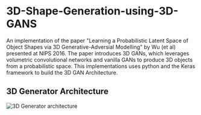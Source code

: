 # 3D-Shape-Generation-using-3D-GANS
An implementation of the paper "Learning a Probabilistic Latent Space of Object Shapes via 3D Generative-Adversial Modelling" by Wu (et al) presented at NIPS 2016. The paper introduces 3D GANs, which leverages volumetric convolutional networks and vanilla GANs to produce 3D objects from a probabilistic space. This implementations uses python and the Keras framework to build the 3D GAN Architecture. 
## 3D Generator Architecture
![3D Generator architecture](https://lh3.googleusercontent.com/proxy/y93UsFikBUQnlDYxBi9tfHzp5J2kbZPBObAUlygigusItpRuEoGXJXEXJIf_w3QL3uNOktj5O_pbOA2lLSAczkMbdA)
